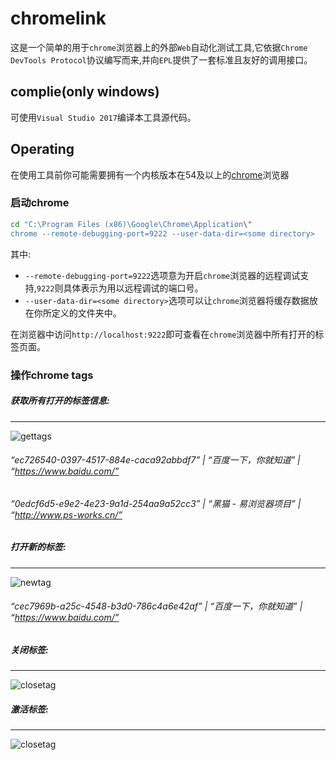 chromelink
========================================

这是一个简单的用于`chrome`浏览器上的外部`Web`自动化测试工具,它依据`Chrome DevTools Protocol`协议编写而来,并向`EPL`提供了一套标准且友好的调用接口。

complie(only windows)
-------------------------

可使用`Visual Studio 2017`编译本工具源代码。

Operating
-------------------------

在使用工具前你可能需要拥有一个内核版本在54及以上的[chrome](https://www.google.cn/chrome/)浏览器

### 启动chrome

```Bash
cd "C:\Program Files (x86)\Google\Chrome\Application\"
chrome --remote-debugging-port=9222 --user-data-dir=<some directory>
```

其中:
* `--remote-debugging-port=9222`选项意为开启`chrome`浏览器的远程调试支持,`9222`则具体表示为用以远程调试的端口号。
* `--user-data-dir=<some directory>`选项可以让`chrome`浏览器将缓存数据放在你所定义的文件夹中。

在浏览器中访问`http://localhost:9222`即可查看在`chrome`浏览器中所有打开的标签页面。

### 操作chrome tags

##### 获取所有打开的标签信息:
------------------------------------

![gettags](http://www.ps-works.cn/chromelink/doc/img/gettags.png "获取标签")

###### “ec726540-0397-4517-884e-caca92abbdf7” | “百度一下，你就知道” | “https://www.baidu.com/”
###### “0edcf6d5-e9e2-4e23-9a1d-254aa9a52cc3” | “黑猫 - 易浏览器项目” | “http://www.ps-works.cn/”

##### 打开新的标签:
--------------------------------------

![newtag](http://www.ps-works.cn/chromelink/doc/img/newtag.png "打开标签")

###### “cec7969b-a25c-4548-b3d0-786c4a6e42af” | “百度一下，你就知道” | “https://www.baidu.com/”

##### 关闭标签:
---------------------------------------

![closetag](http://www.ps-works.cn/chromelink/doc/img/closetag.png "关闭标签")

##### 激活标签:
---------------------------------------

![closetag](http://www.ps-works.cn/chromelink/doc/img/activetag.png "激活标签")


